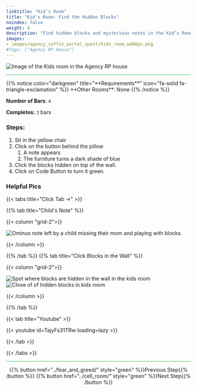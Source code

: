 ```yaml
---
linktitle: "Kid's Room"
title: "Kid's Room: Find the Hidden Blocks"
noindex: false
weight: 4
description: "Find hidden blocks and mysterious notes in the Kid’s Room. Uncover secrets in this part of the Agency’s underground labyrinth."
images:
- images/agency_coffin_portal_quest/kids_room_w400px.png
#Tags: ["Agency RP House"]
---
```


![Image of the Kids room in the Agency RP house](/images/agency_coffin_portal_quest/kids_room_w400px.png)

<hr style="background-color: #28b44c" size=8>
{{% notice color="darkgreen" title="**Requirements**" icon="fa-solid fa-triangle-exclamation"  %}}
**Other Rooms**: None
{{% /notice %}}

**Number of Bars**: `4`

**Completes:** `3` bars
### Steps:
1. Sit in the yellow chair
1. Click on the button behind the pillow
    1. A note appears
    1. The furniture turns a dark shade of blue
1. Click the blocks hidden on top of the wall.
1. Click on Code Button to turn it green.

### Helpful Pics
{{< tabs title="Click Tab ->" >}}

{{% tab title="Child's Note" %}}

{{< column "grid-2">}}

![Ominus note left by a child missing their mom and playing with blocks.](/images/agency_coffin_portal_quest/kids_room_note_from_child.png)

{{< /column >}}

{{% /tab %}}
{{% tab title="Click Blocks in the Wall" %}}

{{< column "grid-2">}}

![Spot where blocks are hidden in the wall in the kids room](/images/agency_coffin_portal_quest/kids_room_click_blocks_in_wall.png)
![Close of of hidden blocks in kids room](/images/agency_coffin_portal_quest/kids_room_hidden_blocks_in_wall.png)

{{< /column >}}

{{% /tab %}}

{{< tab title="Youtube" >}}

{{< youtube id=TajyFs31TRw loading=lazy >}}

{{< /tab >}}

{{< /tabs >}}

<hr style="background-color: #28b44c" size=8>

<div align="center">{{% button href="../fear_and_greed/" style="green" %}}Previous Step{{% /button %}} {{% button href="../cell_room/" style="green" %}}Next Step{{% /button %}}</div>